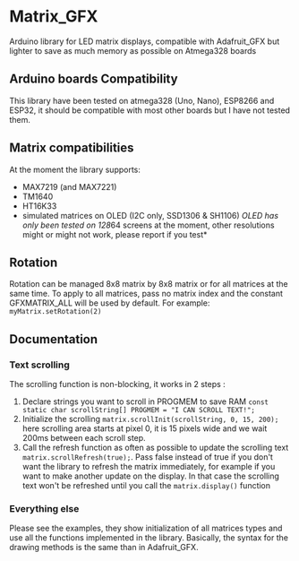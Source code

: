 # Matrix_GFX
Arduino library for LED matrix displays, compatible with Adafruit_GFX but lighter to save as much memory as possible on Atmega328 boards

## Arduino boards Compatibility
This library have been tested on atmega328 (Uno, Nano), ESP8266 and ESP32, it should be compatible with most other boards but I have not tested them.

## Matrix compatibilities
At the moment the library supports:
 - MAX7219 (and MAX7221)
 - TM1640
 - HT16K33
 - simulated matrices on OLED (I2C only, SSD1306 & SH1106)
 *OLED has only been tested on 128*64 screens at the moment, other resolutions might or might not work, please report if you test*

## Rotation
Rotation can be managed 8x8 matrix by 8x8 matrix or for all matrices at the same time.
To apply to all matrices, pass no matrix index and the constant GFXMATRIX_ALL will be used by default.
For example:
```myMatrix.setRotation(2)```

## Documentation
### Text scrolling
The scrolling function is non-blocking, it works in 2 steps :
1. Declare strings you want to scroll in PROGMEM to save RAM ``const static char scrollString[] PROGMEM = "I CAN SCROLL TEXT!";``
2. Initialize the scrolling ``matrix.scrollInit(scrollString, 0, 15, 200);`` here scrolling area starts at pixel 0, it is 15 pixels wide and we wait 200ms between each scroll step.
3. Call the refresh function as often as possible to update the scrolling text ``matrix.scrollRefresh(true);``. Pass false instead of true if you don't want the library to refresh the matrix immediately, for example if you want to make another update on the display. In that case the scrolling text won't be refreshed until you call the ``matrix.display()`` function

### Everything else
Please see the examples, they show initialization of all matrices types and use all the functions implemented in the library.
Basically, the syntax for the drawing methods is the same than in Adafruit_GFX.



